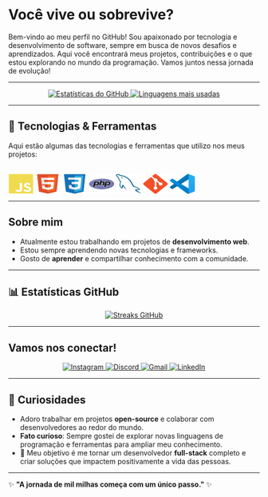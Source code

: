# Você vive ou sobrevive?

Bem-vindo ao meu perfil no GitHub! Sou apaixonado por tecnologia e desenvolvimento de software, sempre em busca de novos desafios e aprendizados. Aqui você encontrará meus projetos, contribuições e o que estou explorando no mundo da programação. Vamos juntos nessa jornada de evolução! 

---

<div align="center">
  <a href="https://github.com/EduaBta">
    <img height="180em" src="https://github-readme-stats.vercel.app/api?username=EduaBta&show_icons=true&theme=dark&include_all_commits=true&count_private=true" alt="Estatísticas do GitHub"/>
    <img height="180em" src="https://github-readme-stats.vercel.app/api/top-langs/?username=EduaBta&layout=compact&langs_count=6&theme=tokyonight" alt="Linguagens mais usadas"/>
  </a>
</div>

---

## 🚀 Tecnologias & Ferramentas

Aqui estão algumas das tecnologias e ferramentas que utilizo nos meus projetos:

<div style="display: inline_block"><br>
  <img align="center" alt="JavaScript" height="40" width="50" src="https://raw.githubusercontent.com/devicons/devicon/master/icons/javascript/javascript-plain.svg" title="JavaScript">
  <img align="center" alt="HTML" height="40" width="50" src="https://raw.githubusercontent.com/devicons/devicon/master/icons/html5/html5-original.svg" title="HTML5">
  <img align="center" alt="CSS" height="40" width="50" src="https://raw.githubusercontent.com/devicons/devicon/master/icons/css3/css3-original.svg" title="CSS3">
  <img align="center" alt="PHP" height="40" width="50" src="https://raw.githubusercontent.com/devicons/devicon/master/icons/php/php-original.svg" title="PHP">
  <img align="center" alt="MySQL" height="40" width="50" src="https://raw.githubusercontent.com/devicons/devicon/master/icons/mysql/mysql-original.svg" title="MySQL">
  <img align="center" alt="Git" height="40" width="50" src="https://raw.githubusercontent.com/devicons/devicon/master/icons/git/git-original.svg" title="Git">
  <img align="center" alt="VSCode" height="40" width="50" src="https://raw.githubusercontent.com/devicons/devicon/master/icons/vscode/vscode-original.svg" title="Visual Studio Code">
</div>

---

## Sobre mim

- Atualmente estou trabalhando em projetos de **desenvolvimento web**.
- Estou sempre aprendendo novas tecnologias e frameworks.
- Gosto de **aprender** e compartilhar conhecimento com a comunidade.

---

## 📊 Estatísticas GitHub

<div align="center">
  <a href="https://github.com/EduaBta">
    <img src="https://github-readme-streak-stats.herokuapp.com/?user=EduaBta&theme=tokyonight" alt="Streaks GitHub">
  </a>
</div>

---

## Vamos nos conectar!

<div align="center">
  <a href="https://www.instagram.com/devbatael" target="_blank" style="text-decoration = none;">
    <img src="https://img.shields.io/badge/-Instagram-%23E4405F?style=for-the-badge&logo=instagram&logoColor=white" target="_blank" alt="Instagram">
  </a>
  <a href="https://discord.com/channels/@me" target="_blank" style="text-decoration = none;">
    <img src="https://img.shields.io/badge/Discord-7289DA?style=for-the-badge&logo=discord&logoColor=white" target="_blank" alt="Discord">
  </a>
  <a href="mailto:eduardobatael9@gmail.com" style="text-decoration = none;">
    <img src="https://img.shields.io/badge/-Gmail-%23333?style=for-the-badge&logo=gmail&logoColor=white" target="_blank" alt="Gmail">
  </a>
  <a href="https://www.linkedin.com/in/eduardo-batael-65414a2b0/" target="_blank" style="text-decoration = none;">
    <img src="https://img.shields.io/badge/-LinkedIn-%230077B5?style=for-the-badge&logo=linkedin&logoColor=white" target="_blank" alt="LinkedIn">
  </a>
</div>

---

## 🎨 Curiosidades

- Adoro trabalhar em projetos **open-source** e colaborar com desenvolvedores ao redor do mundo.
- **Fato curioso**: Sempre gostei de explorar novas linguagens de programação e ferramentas para ampliar meu conhecimento.
- 🎯 Meu objetivo é me tornar um desenvolvedor **full-stack** completo e criar soluções que impactem positivamente a vida das pessoas.

---

✨ **"A jornada de mil milhas começa com um único passo."** ✨
